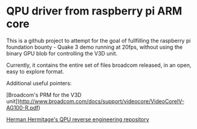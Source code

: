 # QPU driver from raspberry pi ARM core

This is a github project to attempt for the goal of fullfilling the raspberry pi foundation bounty - Quake 3 demo running at 20fps, without using the binary GPU blob for controlling the V3D unit.

Currently, it contains the entire set of files broadcom released, in an open, easy to explore format.

Additional useful pointers:

[Broadcom's PRM for the V3D unit])http://www.broadcom.com/docs/support/videocore/VideoCoreIV-AG100-R.pdf)

[Herman Hermitage's QPU reverse engineering repository](https://github.com/hermanhermitage/videocoreiv-qpu)